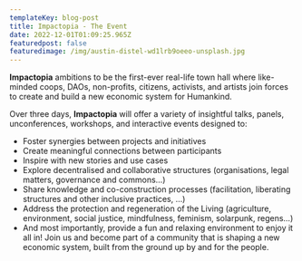 ```yaml
---
templateKey: blog-post
title: Impactopia - The Event
date: 2022-12-01T01:09:25.965Z
featuredpost: false
featuredimage: /img/austin-distel-wd1lrb9oeeo-unsplash.jpg
---
```

**Impactopia** ambitions to be the first-ever real-life town hall where like-minded coops, DAOs, non-profits, citizens, activists, and artists join forces to create and build a new economic system for Humankind.

Over three days, **Impactopia** will offer a variety of insightful talks, panels, unconferences, workshops, and interactive events designed to:

* Foster synergies between projects and initiatives
* Create meaningful connections between participants
* Inspire with new stories and use cases
* Explore decentralised and collaborative structures (organisations, legal matters, governance and commons…)
* Share knowledge and co-construction processes (facilitation, liberating structures and other inclusive practices, …)
* Address the protection and regeneration of the Living (agriculture, environment, social justice, mindfulness, feminism, solarpunk, regens…)
* And most importantly, provide a fun and relaxing environment to enjoy it all in! Join us and become part of a community that is shaping a new economic system, built from the ground up by and for the people.